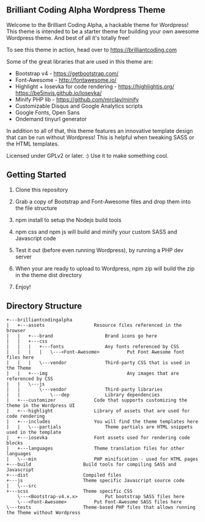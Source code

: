 Brilliant Coding Alpha Wordpress Theme
---

Welcome to the Brilliant Coding Alpha, a hackable theme for Wordpress!  This theme is intended to be a starter theme for building your own awesome Wordpress theme.  And best of all it's totally free!

To see this theme in action, head over to https://brilliantcoding.com

Some of the great libraries that are used in this theme are:
* Bootstrap v4 - https://getbootstrap.com/
* Font-Awesome - http://fontawesome.io/
* Highlight + Iosevka for code rendering - https://highlightjs.org/ https://be5invis.github.io/Iosevka/
* Minify PHP lib - https://github.com/mrclay/minify
* Customizable Disqus and Google Analytics scripts
* Google Fonts, Open Sans
* Ondemand tinyurl generator

In addition to all of that, this theme features an innovative template design that can be run without Wordpress!  This is helpful when tweaking SASS or the HTML templates.

Licensed under GPLv2 or later. :) Use it to make something cool.

Getting Started
---------------

1. Clone this repository
2. Grab a copy of Bootstrap and Font-Awesome files and drop them into the file structure
3. npm install to setup the Nodejs build tools
4. npm css and npm js will build and minify your custom SASS and Javascript code
5. Test it out (before even running Wordpress), by running a PHP dev server
6. When your are ready to upload to Wordpress, npm zip will build the zip in the theme dist directory

7. Enjoy!


Directory Structure
---------------

```
+---brilliantcodingalpha
|   +---assets  				Resource files referenced in the browser
|   |   +---brand   				Brand icons go here
|   |   +---css
|   |   |   +---fonts   			Any fonts referenced by CSS
|   |   |   |   \---<Font-Awesome>  		Put Font Awesome font files here
|   |   |   \---vendor 				Third-party CSS that is used in the Theme
|   |   +---img                     		Any images that are referenced by CSS
|   |   \---js 						
|   |       \---vendor  			Third-party libraries
|   |           \---dep   			Library dependencies
|   +---customizer 				Code that supports customizing the theme in the Wordpress UI
|   +---highlight 				Library of assets that are used for code rendering
|   +---includes 				You will find the theme templates here
|   |   \---partials  				Theme partials are HTML snippets used in the template
|   +---iosevka 				Font assets used for rendering code blocks
|   +---languages 				Theme translation files for other languages
|   \---min   					PHP minification - used for HTML pages
+---build 					Build tools for compiling SASS and Javascript
+---dist 					Compiled files
+---js 						Theme specific Javascript source code
|   \---src 						
+---scss 					Theme specific CSS
	\---<Bootstrap-v4.x.x>			Put bootstrap SASS files here
	\---<Font-Awesome>			Put Font-Awesome SASS files here
\---tests 					Theme-based PHP files that allows running the Theme without Wordpress
```
